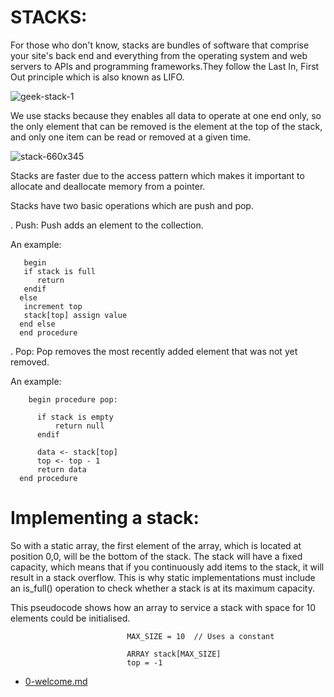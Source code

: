 # STACKS:

For those who don't know, stacks are bundles of software that comprise your site's back end and everything from the operating system and web servers to APIs and programming frameworks.They follow the Last In, First Out principle which is also known as LIFO.




![geek-stack-1](https://user-images.githubusercontent.com/92330348/178790973-dd1186ea-50bb-4ef3-adae-8c1b8ec445e4.png)




We use stacks because they enables all data to operate at one end only, so the only element that can be removed is the element at the top of the stack, and only one item can be read or removed at a given time.



![stack-660x345](https://user-images.githubusercontent.com/92330348/178791568-695cf41d-2100-4b35-9a01-61c5c41b458d.png)




Stacks are faster due to the access pattern which makes it important to allocate and deallocate memory from a pointer.


Stacks have two basic operations which are push and pop.

. Push: Push adds an element to the collection.
  
  An example: 
  
       begin
       if stack is full
          return
       endif
      else  
       increment top
       stack[top] assign value
      end else
      end procedure

. Pop: Pop removes the most recently added element that was not yet removed.

  An example:
  
        begin procedure pop:
        
          if stack is empty
              return null
          endif
          
          data <- stack[top]
          top <- top - 1
          return data
      end procedure
      
      


 # Implementing a stack:

So with a static array, the first element of the array, which is located at position 0,0, will be the bottom of the stack.  The stack will have a fixed capacity, which means that if you continuously add items to the stack, it will result in a stack overflow. This is why static implementations must include an is_full() operation to check whether a stack is at its maximum capacity.

This pseudocode shows how an array to service a stack with space for 10 elements could be initialised.


                              MAX_SIZE = 10  // Uses a constant

                              ARRAY stack[MAX_SIZE]
                              top = -1
                              
      
 - [0-welcome.md](0-welcome.md)
